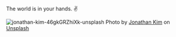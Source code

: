 The world is in your hands. :v:

![jonathan-kim-46gkGRZhiXk-unsplash](https://user-images.githubusercontent.com/59506882/112545767-e3c88400-8db8-11eb-8f48-330d2fb36b96.jpg)
Photo by <a href="https://unsplash.com/@jonnyxk1m?utm_source=unsplash&utm_medium=referral&utm_content=creditCopyText">Jonathan Kim</a> on <a href="https://unsplash.com/s/photos/city-at-night?utm_source=unsplash&utm_medium=referral&utm_content=creditCopyText">Unsplash</a>
  
